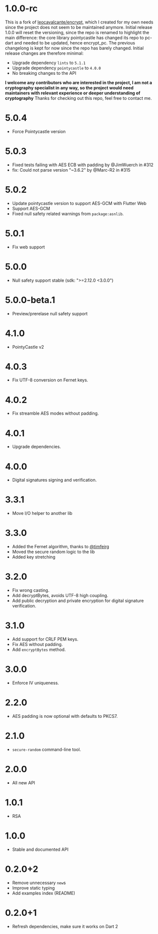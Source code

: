# 1.0.0-rc

This is a fork of [leocavalcante/encrypt](https://github.com/leocavalcante/encrypt), which I created for my own needs since the project does not seem to be maintained anymore. Initial release 1.0.0 will reset the versioning, since the repo is renamed to highlight the main difference: the core library pointycastle has changed its repo to pc-dart and needed to be updated, hence encrypt_pc. The previous changelong is kept for now since the repo has barely changed. Initial release changes are therefore minimal:

- Upgrade dependency `lints` to `5.1.1`
- Upgrade dependency `pointycastle` to `4.0.0`
- No breaking changes to the API

**I welcome any contributors who are interested in the project, I am not a cryptography specialist in any way, so the project would need maintainers with relevant experience or deeper understanding of cryptography** Thanks for checking out this repo, feel free to contact me.

# 5.0.4

- Force Pointycastle version

# 5.0.3

- Fixed tests failing with AES ECB with padding by @JimWuerch in #312
- fix: Could not parse version "~3.6.2" by @Marc-R2 in #315

# 5.0.2

- Update pointycastle version to support AES-GCM with Flutter Web
- Support AES-GCM
- Fixed null safety related warnings from `package:asnlib`.

# 5.0.1

- Fix web support

# 5.0.0

- Null safety support stable (sdk: ">=2.12.0 <3.0.0")

# 5.0.0-beta.1

- Preview/prerelase null safety support

# 4.1.0

- PointyCastle v2

# 4.0.3

- Fix UTF-8 conversion on Fernet keys.

# 4.0.2

- Fix streamble AES modes without padding.

# 4.0.1

- Upgrade dependencies.

# 4.0.0

- Digital signatures signing and verification.

# 3.3.1

- Move I/O helper to another lib

# 3.3.0

- Added the Fernet algorithm, thanks to [@timfeirg](https://github.com/timfeirg)
- Moved the secure random logic to the lib
- Added key stretching

# 3.2.0

- Fix wrong casting.
- Add decryptBytes, avoids UTF-8 high coupling.
- Add public decryption and private encryption for digital signature verification.

# 3.1.0

- Add support for CRLF PEM keys.
- Fix AES without padding.
- Add `encryptBytes` method.

# 3.0.0

- Enforce IV uniqueness.

# 2.2.0

- AES padding is now optional with defaults to PKCS7.

# 2.1.0

- `secure-random` command-line tool.

# 2.0.0

- All new API

# 1.0.1

- RSA

# 1.0.0

- Stable and documented API

# 0.2.0+2

- Remove unnecessary `new`s
- Improve static typing
- Add examples index (README)

# 0.2.0+1

- Refresh dependencies, make sure it works on Dart 2
